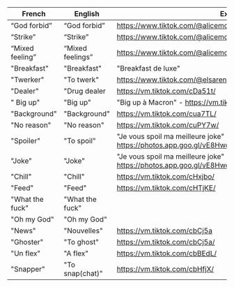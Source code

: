 | French          | English          | Example                                                                       |
|-----------------|------------------|-------------------------------------------------------------------------------|
| “God forbid”    | “God forbid”     | https://www.tiktok.com/@alicemoitie/video/6820891822462602501                 |
| “Strike”        | “Strike”         | https://www.tiktok.com/@alicemoitie/video/6820891822462602501                 |
| “Mixed feeling” | “Mixed feelings” | https://www.tiktok.com/@alicemoitie/video/6820891822462602501                 |
| "Breakfast"     | "Breakfast"      | "Breakfast de luxe"                                                           |
| "Twerker"       | "To twerk"       | https://www.tiktok.com/@elsarenaud1/video/6822970571274407173                 |
| "Dealer"        | "Drug dealer     | https://vm.tiktok.com/cDa51t/                                                 |
| " Big up"       | "Big up"         | "Big up à Macron" - https://vm.tiktok.com/cUy1t2/                             |
| "Background"    | "Background"     | https://vm.tiktok.com/cua7TL/                                                 |
| "No reason"     | "No reason"      | https://vm.tiktok.com/cuPY7w/                                                 |
| "Spoiler"       | "To spoil"       | "Je vous spoil ma meilleure joke" https://photos.app.goo.gl/vE8Hwds8QxevXVHC7 |
| "Joke"          | "Joke"           | "Je vous spoil ma meilleure joke" https://photos.app.goo.gl/vE8Hwds8QxevXVHC7 |
| "Chill"         | "Chill"          | https://vm.tiktok.com/cHxjbo/                                                 |
| "Feed"          | "Feed"           | https://vm.tiktok.com/cHTjKE/                                                 |
| "What the fuck" | "What the fuck"  |                                                                               |
| "Oh my God"     | "Oh my God"      |                                                                               |
| "News"          | "Nouvelles"      | https://vm.tiktok.com/cbCj5a                                                  |
| "Ghoster"       | "To ghost"       | https://vm.tiktok.com/cbCj5a/                                                 |
| "Un flex"       | "A flex"         | https://vm.tiktok.com/cbBEdL/                                                 |
| "Snapper"       | "To snap(chat)"  | https://vm.tiktok.com/cbHfjX/                                                 |
